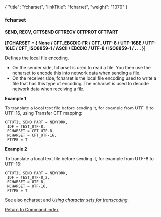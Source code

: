 {
    "title": "fcharset",
    "linkTitle": "fcharset",
    "weight": "1070"
}<span id="fcharset"></span>

### fcharset

#### SEND, RECV, CFTSEND CFTRECV CFTPROT CFTPART

**\[FCHARSET = { None / CFT\_EBCDIC-FR / CFT\_ UTF-8 / UTF-16BE / UTF-16LE / CFT\_ISO8859-1 / ASCII / EBCDIC / UTF-8 / ISO8859-1 / . . . }\]**

Defines the local file encoding.  

-   On the sender side, fcharset is used to read a file. You then use the ncharset to encode this into network data when sending a file.
-   On the receiver side, fcharset is the local file encoding used to write a file that has this type of encoding. The ncharset is used to decode network data when receiving a file.

**Example 1**

To translate a local text file before sending it, for example from UTF-8 to UTF-16, using Transfer CFT mapping:



    CFTUTIL SEND PART = NEWYORK,
     IDF = TEST_UTF-8,
     FCHARSET = CFT_UTF-8,
     NCHARSET = CFT_UTF-16,
     FTYPE = T

**Example 2**

To translate a local text file before sending it, for example from UTF-8 to UTF-16:



    CFTUTIL SEND PART = NEWYORK,
     IDF = TEST_UTF-8_2,
     FCHARSET = UTF-8,
     NCHARSET = UTF-16,
     FTYPE = T

See also [ncharset](../ncharset) and *[Using character sets for transcoding](../../../../concepts/transfer_command_overview/use_extended_character_sets).*

[Return to Command index](../../)
